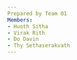 ```yaml
---
Prepared by Team 01  
Members:  
- Huoth Sitha  
- Virak Rith  
- Do Davin  
- Thy Sethaserakvath
---
```

